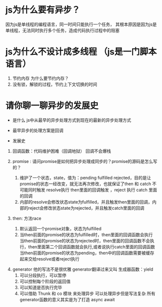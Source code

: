 # js为什么要有异步？
因为js是单线程的编程语言，同一时间只能执行一个任务，
    其根本原因是因为js是单线程，无法同时执行多个任务，造成代码执行过程中的阻塞
# js为什么不设计成多线程 （js是一门脚本语言）
1. 节约内存
    为什么要节约内存？ 
2. 没有锁，解锁的过程，节约上下文切换的时间

# 请你聊一聊异步的发展史
- 是什么
    js中从最早的异步处理方式到现在的最新的异步处理方式

- 最早异步的处理方案是回调
- 发展史
1. 回调函数：代码维护困难（回调地狱） 回调不会爆栈
2. promise :
    请问promise是如何把异步处理成同步的？promise的源码是怎么写的？
    1. 维护了一个状态，state，值为：pending fulfilled rejected，目的是让promise的状态一经改变，就无法再次修改，也就保证了then 和 catch 不可能同时触发 resolve执行 then里面的回调触发 ，reject 执行 catch 里面的回调
    2. 内部的resolve会修改状态state为fulfilled，并且触发then里面的回调，内部的reject会修改状态state为rejected，并且触发catch里面的回调
 
3. then: 方法race
    1. 默认返回一个promise对象，状态为fulfilled
    2. 当then前面的promise的状态为fulfilled时，then里面的回调函数会执行
        当then前面的promise的状态为rejected时，then里面的回调函数不会执行，then里面第二个回调函数就会执行,或者说执行catch里面的回调函数 
        当then前面的promise的状态为pending，then中的回调函数需要被缓存起来交给resolve或者reject执行
<!-- 在promise之后处理异步的方式，官方还打造了一个generator 后面才打造了async await -->
4. generator 他的写法不是很优雅
    generator翻译过来又叫 生成器函数：yield
    1. 可以分段执行，可以暂停
    2. 可以控制每个阶段的返回值
    3. 可以知道是否执行完毕
    4. 可以借助 Thunk 和 co 模块 来处理异步 可以处理异步但是写法复杂 所有generator函数的意义其实是为了打造 async await